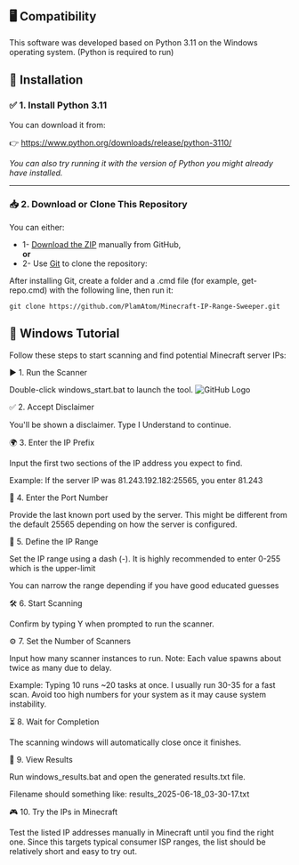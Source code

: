 ## 🖥️ Compatibility

This software was developed based on Python 3.11 on the Windows operating system. (Python is required to run)

## 🚀 Installation

### ✅ 1. Install Python 3.11
You can download it from:

👉 https://www.python.org/downloads/release/python-3110/

*You can also try running it with the version of Python you might already have installed.*

---

### 📥 2. Download or Clone This Repository

You can either:

- 1- [Download the ZIP](https://github.com/PlamAtom/Minecraft-IP-Range-Sweeper/archive/refs/heads/main.zip) manually from GitHub,  
**or**
- 2- Use [Git](https://git-scm.com/downloads) to clone the repository:

After installing Git, create a folder and a .cmd file (for example, get-repo.cmd) with the following line, then run it:

    git clone https://github.com/PlamAtom/Minecraft-IP-Range-Sweeper.git

## 📖 Windows Tutorial

Follow these steps to start scanning and find potential Minecraft server IPs:

▶️ 1. Run the Scanner

Double-click windows_start.bat to launch the tool.
![GitHub Logo](https://github.githubassets.com/images/modules/logos_page/GitHub-Mark.png)

✅ 2. Accept Disclaimer

You'll be shown a disclaimer. Type I Understand to continue.

🌍 3. Enter the IP Prefix

Input the first two sections of the IP address you expect to find.

Example: If the server IP was 81.243.192.182:25565, you enter 81.243

🔢 4. Enter the Port Number

Provide the last known port used by the server. This might be different from the default 25565 depending on how the server is configured.

🎯 5. Define the IP Range

Set the IP range using a dash (-).
It is highly recommended to enter 0-255 which is the upper-limit

You can narrow the range depending if you have good educated guesses

🛠️ 6. Start Scanning

Confirm by typing Y when prompted to run the scanner.

⚙️ 7. Set the Number of Scanners

Input how many scanner instances to run.
Note: Each value spawns about twice as many due to delay.

Example: Typing 10 runs ~20 tasks at once. I usually run 30-35 for a fast scan. 
Avoid too high numbers for your system as it may cause system instability.

⏳ 8. Wait for Completion

The scanning windows will automatically close once it finishes.

📂 9. View Results

Run windows_results.bat and open the generated results.txt file.

Filename should something like: results_2025-06-18_03-30-17.txt

🎮 10. Try the IPs in Minecraft

Test the listed IP addresses manually in Minecraft until you find the right one.
Since this targets typical consumer ISP ranges, the list should be relatively short and easy to try out.

